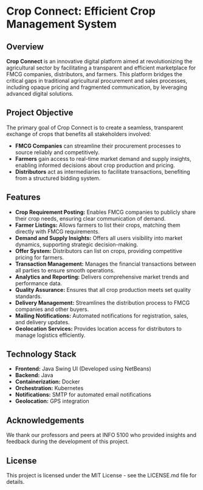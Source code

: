 # Crop Connect: Efficient Crop Management System

## Overview
**Crop Connect** is an innovative digital platform aimed at revolutionizing the agricultural sector by facilitating a transparent and efficient marketplace for FMCG companies, distributors, and farmers. This platform bridges the critical gaps in traditional agricultural procurement and sales processes, including opaque pricing and fragmented communication, by leveraging advanced digital solutions.

## Project Objective
The primary goal of Crop Connect is to create a seamless, transparent exchange of crops that benefits all stakeholders involved:
- **FMCG Companies** can streamline their procurement processes to source reliably and competitively.
- **Farmers** gain access to real-time market demand and supply insights, enabling informed decisions about crop production and pricing.
- **Distributors** act as intermediaries to facilitate transactions, benefiting from a structured bidding system.

## Features
- **Crop Requirement Posting:** Enables FMCG companies to publicly share their crop needs, ensuring clear communication of demand.
- **Farmer Listings:** Allows farmers to list their crops, matching them directly with FMCG requirements.
- **Demand and Supply Insights:** Offers all users visibility into market dynamics, supporting strategic decision-making.
- **Offer System:** Distributors can list on crops, providing competitive pricing for farmers.
- **Transaction Management:** Manages the financial transactions between all parties to ensure smooth operations.
- **Analytics and Reporting:** Delivers comprehensive market trends and performance data.
- **Quality Assurance:** Ensures that all crop production meets set quality standards.
- **Delivery Management:** Streamlines the distribution process to FMCG companies and other buyers.
- **Mailing Notifications:** Automated notifications for registration, sales, and delivery updates.
- **Geolocation Services:** Provides location access for distributors to manage logistics efficiently.

## Technology Stack
- **Frontend:** Java Swing UI (Developed using NetBeans)
- **Backend:** Java
- **Containerization:** Docker
- **Orchestration:** Kubernetes
- **Notifications:** SMTP for automated email notifications
- **Geolocation:** GPS integration

## Acknowledgements
We thank our professors and peers at INFO 5100 who provided insights and feedback during the development of this project.

## License
This project is licensed under the MIT License - see the LICENSE.md file for details.
